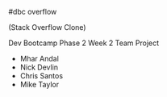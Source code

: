 #dbc overflow 

(Stack Overflow Clone)

Dev Bootcamp Phase 2 Week 2 Team Project

* Mhar Andal
* Nick Devlin
* Chris Santos
* Mike Taylor
